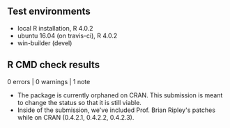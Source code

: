 ## Test environments

* local R installation, R 4.0.2
* ubuntu 16.04 (on travis-ci), R 4.0.2
* win-builder (devel)

## R CMD check results

0 errors | 0 warnings | 1 note

* The package is currently orphaned on CRAN. This submission is meant to 
  change the status so that it is still viable. 
* Inside of the submission, we've included Prof. Brian Ripley's patches while 
  on CRAN (0.4.2.1, 0.4.2.2, 0.4.2.3).
